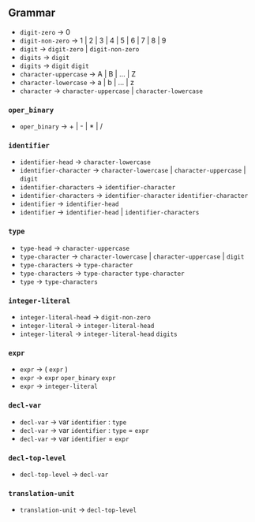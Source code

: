 ## Grammar

+ `digit-zero` →  0
+ `digit-non-zero` →  1 | 2 | 3 | 4 | 5 | 6 | 7 | 8 | 9
+ `digit` →  `digit-zero` | `digit-non-zero`
+ `digits` →  `digit`
+ `digits` →  `digit` `digit`
+ `character-uppercase` →  A | B | ... | Z
+ `character-lowercase` →  a | b | ... | z
+ `character` →  `character-uppercase` | `character-lowercase`

### `oper_binary`

+ `oper_binary` →  + | - | * | / 

### `identifier`

+ `identifier-head` → `character-lowercase` 
+ `identifier-character` → `character-lowercase` | `character-uppercase` | `digit`
+ `identifier-characters` → `identifier-character`
+ `identifier-characters` → `identifier-character` `identifier-character`
+ `identifier` → `identifier-head` 
+ `identifier` → `identifier-head` | `identifier-characters`

### `type`

+ `type-head` → `character-uppercase` 
+ `type-character` → `character-lowercase` | `character-uppercase` | `digit`
+ `type-characters` → `type-character`
+ `type-characters` → `type-character` `type-character`
+ `type` → `type-characters` 

### `integer-literal`

+ `integer-literal-head` →  `digit-non-zero`
+ `integer-literal` →  `integer-literal-head`
+ `integer-literal` →  `integer-literal-head` `digits`

### `expr`

+ `expr` → ( `expr` )
+ `expr` → `expr` `oper_binary` `expr`
+ `expr` → `integer-literal`

### `decl-var`

+ `decl-var` →  var `identifier` : `type`
+ `decl-var` →  var `identifier` : `type` = `expr`
+ `decl-var` →  var `identifier` = `expr`

### `decl-top-level`

+ `decl-top-level` → `decl-var`

### `translation-unit`

+ `translation-unit` → `decl-top-level`

